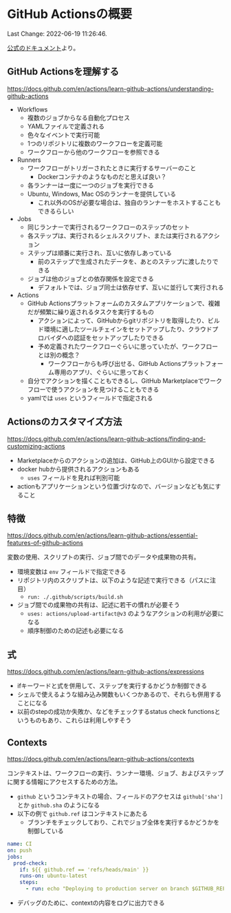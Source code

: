 # GitHub Actionsの概要

Last Change: 2022-06-19 11:26:46.

[公式のドキュメント](https://docs.github.com/en/actions)より。

## GitHub Actionsを理解する

https://docs.github.com/en/actions/learn-github-actions/understanding-github-actions

- Workflows
  - 複数のジョブからなる自動化プロセス
  - YAMLファイルで定義される
  - 色々なイベントで実行可能
  - 1つのリポジトリに複数のワークフローを定義可能
  - ワークフローから他のワークフローを参照できる
- Runners
  - ワークフローがトリガーされたときに実行するサーバーのこと
    - Dockerコンテナのようなものだと思えば良い？
  - 各ランナーは一度に一つのジョブを実行できる
  - Ubuntu, Windows, Mac OSのランナーを提供している
    - これ以外のOSが必要な場合は、独自のランナーをホストすることもできるらしい
- Jobs
  - 同じランナーで実行されるワークフローのステップのセット
  - 各ステップは、実行されるシェルスクリプト、または実行されるアクション
  - ステップは順番に実行され、互いに依存しあっている
    - 前のステップで生成されたデータを、あとのステップに渡したりできる
  - ジョブは他のジョブとの依存関係を設定できる
    - デフォルトでは、ジョブ同士は依存せず、互いに並行して実行される
- Actions
  - GitHub Actionsプラットフォームのカスタムアプリケーションで、複雑だが頻繁に繰り返されるタスクを実行するもの
    - アクションによって、GitHubからgitリポジトリを取得したり、ビルド環境に適したツールチェインをセットアップしたり、クラウドプロバイダへの認証をセットアップしたりできる
    - 予め定義されたワークフローぐらいに思っていたが、ワークフローとは別の概念？
      - ワークフローからも呼び出せる、GitHub Actionsプラットフォーム専用のアプリ、ぐらいに思っておく
  - 自分でアクションを描くこともできるし、GitHub Marketplaceでワークフローで使うアクションを見つけることもできる
  - yamlでは `uses` というフィールドで指定される

## Actionsのカスタマイズ方法

https://docs.github.com/en/actions/learn-github-actions/finding-and-customizing-actions

- Marketplaceからのアクションの追加は、GitHub上のGUIから設定できる
- docker hubから提供されるアクションもある
  - `uses` フィールドを見れば判別可能
- actionもアプリケーションという位置づけなので、バージョンなども気にすること

## 特徴

https://docs.github.com/en/actions/learn-github-actions/essential-features-of-github-actions

変数の使用、スクリプトの実行、ジョブ間でのデータや成果物の共有。

- 環境変数は `env` フィールドで指定できる
- リポジトリ内のスクリプトは、以下のような記述で実行できる（パスに注目）
  - `run: ./.github/scripts/build.sh`
- ジョブ間での成果物の共有は、記述に若干の慣れが必要そう
  - `uses: actions/upload-artifact@v3` のようなアクションの利用が必要になる
  - 順序制御のための記述も必要になる

## 式

https://docs.github.com/en/actions/learn-github-actions/expressions

- ifキーワードと式を併用して、ステップを実行するかどうか制御できる
- シェルで使えるような組み込み関数もいくつかあるので、それらも併用することになる
- 以前のstepの成功か失敗か、などをチェックするstatus check functionsというものもあり、これらは利用しやすそう

## Contexts

https://docs.github.com/en/actions/learn-github-actions/contexts

コンテキストは、ワークフローの実行、ランナー環境、ジョブ、およびステップに関する情報にアクセスするための方法。

- `github` というコンテキストの場合、フィールドのアクセスは `github['sha']` とか `github.sha` のようになる
- 以下の例で `github.ref` はコンテキストにあたる
  - ブランチをチェックしており、これでジョブ全体を実行するかどうかを制御している

```yaml
name: CI
on: push
jobs:
  prod-check:
    if: ${{ github.ref == 'refs/heads/main' }}
    runs-on: ubuntu-latest
    steps:
      - run: echo "Deploying to production server on branch $GITHUB_REF"
```

- デバッグのために、contextの内容をログに出力できる

